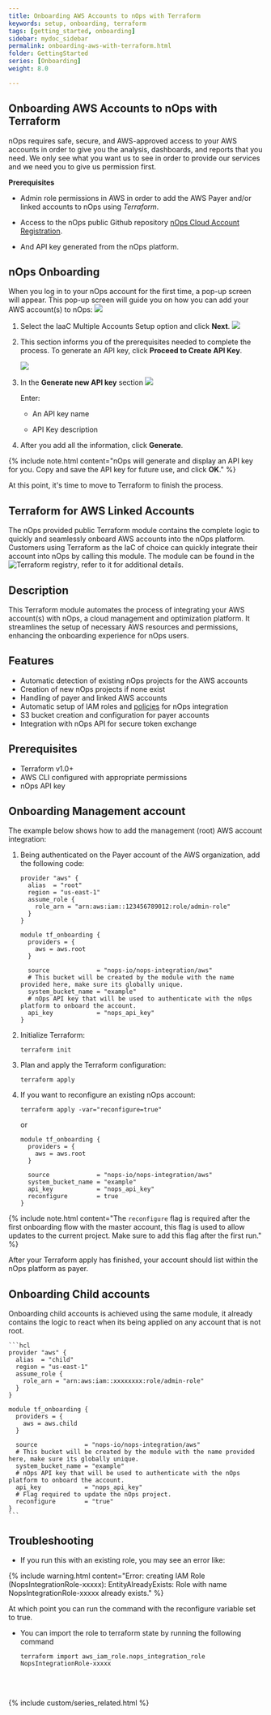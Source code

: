 ```yaml
---
title: Onboarding AWS Accounts to nOps with Terraform
keywords: setup, onboarding, terraform
tags: [getting_started, onboarding]
sidebar: mydoc_sidebar
permalink: onboarding-aws-with-terraform.html
folder: GettingStarted
series: [Onboarding]
weight: 8.0

---
```


## Onboarding AWS Accounts to nOps with Terraform ##

nOps requires safe, secure, and AWS-approved access to your AWS accounts in order to give you the analysis, dashboards, and reports that you need. We only see what you want us to see in order to provide our services and we need you to give us permission first.



**Prerequisites**


* Admin role permissions in AWS in order to add the AWS Payer and/or linked accounts to nOps using _Terraform_.
  
* Access to the nOps public Github repository [nOps Cloud Account Registration](https://github.com/nops-io/nops-integration/tree/main/platform/aws_setup_terraform).

* And API key generated from the nOps platform.
  


## nOps Onboarding ##


When you log in to your nOps account for the first time, a pop-up screen will appear. This pop-up screen will guide you on how you can add your AWS account(s) to nOps:
    ![](/tmpimg/onboard_start.png)

1. Select the IaaC Multiple Accounts Setup option and click **Next**.
    ![](/tmpimg/terraform_radio.png)
1. This section informs you of the prerequisites needed to complete the process. To generate an API key, click **Proceed to Create API Key**.

    ![](/tmpimg/terraform_intro.png)

1.  In the **Generate new API key** section
    ![](/tmpimg/terraform_generatingkey.png)
    
    Enter:
    * An API key name
  
    * API Key description
  
1. After you add all the information, click **Generate**.


{% include note.html content="nOps will generate and display an API key for you. Copy and save the API key for future use, and click **OK**." %}

At this point, it's time to move to Terraform to finish the process.

## Terraform for AWS Linked Accounts ##

The nOps provided public Terraform module contains the complete logic to quickly and seamlessly onboard AWS accounts into the nOps platform. 
Customers using Terraform as the IaC of choice can quickly integrate their account into nOps by calling this module.
The module can be found in the ![Terraform registry](https://registry.terraform.io/modules/nops-io/nops-integration/aws/latest), refer to it for additional details.

## Description ##

This Terraform module automates the process of integrating your AWS account(s) with nOps, a cloud management and optimization platform. It streamlines the setup of necessary AWS resources and permissions, enhancing the onboarding experience for nOps users.


## Features ##

- Automatic detection of existing nOps projects for the AWS accounts
- Creation of new nOps projects if none exist
- Handling of payer and linked AWS accounts
- Automatic setup of IAM roles and [policies](iam-policy-nops-free-platform.html) for nOps integration
- S3 bucket creation and configuration for payer accounts
- Integration with nOps API for secure token exchange


## Prerequisites ##

- Terraform v1.0+
- AWS CLI configured with appropriate permissions
- nOps API key


## Onboarding Management account ##

The example below shows how to add the management (root) AWS account integration:


1. Being authenticated on the Payer account of the AWS organization, add the following code:
    ```hcl
    provider "aws" {
      alias  = "root"
      region = "us-east-1"
      assume_role {
        role_arn = "arn:aws:iam::123456789012:role/admin-role"
      }
    }
    
    module tf_onboarding {
      providers = {
        aws = aws.root
      }
    
      source             = "nops-io/nops-integration/aws"
      # This bucket will be created by the module with the name provided here, make sure its globally unique.
      system_bucket_name = "example"
      # nOps API key that will be used to authenticate with the nOps platform to onboard the account.
      api_key            = "nops_api_key"
    }
    ```

3. Initialize Terraform:

    ```hcl
    terraform init
    ```

4. Plan and apply the Terraform configuration:

    ```hcl
    terraform apply
    ```

5. If you want to reconfigure an existing nOps account:
    ```hcl
    terraform apply -var="reconfigure=true"
    ```

    or

    ```hcl
    module tf_onboarding {
      providers = {
        aws = aws.root
      }
    
      source             = "nops-io/nops-integration/aws"
      system_bucket_name = "example"
      api_key            = "nops_api_key"
      reconfigure        = true
    }
    ```

{% include note.html content="The `reconfigure` flag is required after the first onboarding flow with the master account, this flag is used to allow updates to the current project. Make sure to add this flag after the first run." %}

After your Terraform apply has finished, your account should list within the nOps platform as payer.

## Onboarding Child accounts ##

Onboarding child accounts is achieved using the same module, it already contains the logic to react when its being applied on any account that is not root.

    ```hcl
    provider "aws" {
      alias  = "child"
      region = "us-east-1"
      assume_role {
        role_arn = "arn:aws:iam::xxxxxxxx:role/admin-role"
      }
    }
    
    module tf_onboarding {
      providers = {
        aws = aws.child
      }
    
      source             = "nops-io/nops-integration/aws"
      # This bucket will be created by the module with the name provided here, make sure its globally unique.
      system_bucket_name = "example"
      # nOps API key that will be used to authenticate with the nOps platform to onboard the account.
      api_key            = "nops_api_key"
      # Flag required to update the nOps project.
      reconfigure        = "true"
    }
    ```

## Troubleshooting ##

- If you run this with an existing role, you may see an error like:

{% include warning.html content="Error: creating IAM Role (NopsIntegrationRole-xxxxx): EntityAlreadyExists: Role with name NopsIntegrationRole-xxxxx already exists." %}

At which point you can run the command with the reconfigure variable set to true.

- You can import the role to terraform state by running the following command

    ```hcl
    terraform import aws_iam_role.nops_integration_role NopsIntegrationRole-xxxxx
    ```


<br/><br/>

{% include custom/series_related.html %}